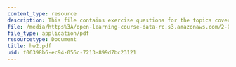 ```yaml
---
content_type: resource
description: This file contains exercise questions for the topics covered in the course.
file: /media/https%3A/open-learning-course-data-rc.s3.amazonaws.com/2-011-introduction-to-ocean-science-and-engineering-spring-2006/f06398b6ec94056c7213899d7bc23121_hw2.pdf
file_type: application/pdf
resourcetype: Document
title: hw2.pdf
uid: f06398b6-ec94-056c-7213-899d7bc23121
---
```

